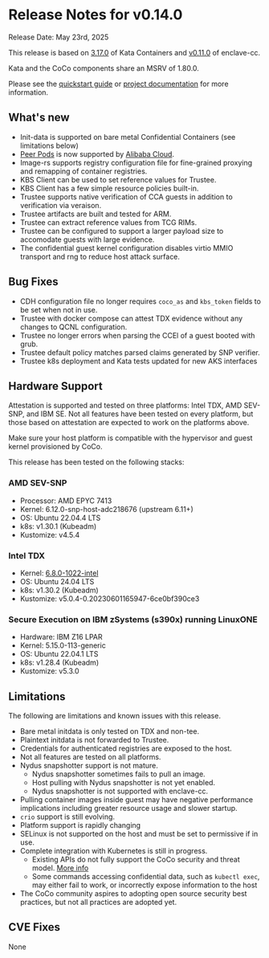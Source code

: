 # Release Notes for v0.14.0

Release Date: May 23rd, 2025

This release is based on [3.17.0](https://github.com/kata-containers/kata-containers/releases/tag/3.17.0) of Kata Containers
and [v0.11.0](https://github.com/confidential-containers/enclave-cc/releases/tag/v0.11.0) of enclave-cc.

Kata and the CoCo components share an MSRV of 1.80.0.

Please see the [quickstart guide](https://confidentialcontainers.org/docs/getting-started/) or [project documentation](https://confidentialcontainers.org/docs) for more information.

## What's new

* Init-data is supported on bare metal Confidential Containers (see limitations below)
* [Peer Pods](https://github.com/confidential-containers/cloud-api-adaptor) is now supported by [Alibaba Cloud](https://github.com/confidential-containers/cloud-api-adaptor/tree/main/src/cloud-api-adaptor/alibabacloud).
* Image-rs supports registry configuration file for fine-grained proxying and remapping of container registries.
* KBS Client can be used to set reference values for Trustee.
* KBS Client has a few simple resource policies built-in.
* Trustee supports native verification of CCA guests in addition to verification via veraison.
* Trustee artifacts are built and tested for ARM.
* Trustee can extract reference values from TCG RIMs.
* Trustee can be configured to support a larger payload size to accomodate guests with large evidence.
* The confidential guest kernel configuration disables virtio MMIO transport and rng to reduce host attack surface.

## Bug Fixes
* CDH configuration file no longer requires `coco_as` and `kbs_token` fields to be set when not in use.
* Trustee with docker compose can attest TDX evidence without any changes to QCNL configuration.
* Trustee no longer errors when parsing the CCEl of a guest booted with grub. 
* Trustee default policy matches parsed claims generated by SNP verifier.
* Trustee k8s deployment and Kata tests updated for new AKS interfaces

## Hardware Support

Attestation is supported and tested on three platforms: Intel TDX, AMD SEV-SNP, and IBM SE.
Not all features have been tested on every platform, but those based on attestation
are expected to work on the platforms above.

Make sure your host platform is compatible with the hypervisor and guest kernel
provisioned by CoCo.

This release has been tested on the following stacks:

### AMD SEV-SNP

* Processor: AMD EPYC 7413
* Kernel: 6.12.0-snp-host-adc218676 (upstream 6.11+) 
* OS: Ubuntu 22.04.4 LTS
* k8s: v1.30.1 (Kubeadm)
* Kustomize: v4.5.4

### Intel TDX

* Kernel: [6.8.0-1022-intel](https://git.launchpad.net/~kobuk-team/ubuntu/+source/linux-intel/tree/?h=noble-main-next)
* OS: Ubuntu 24.04 LTS
* k8s: v1.30.2 (Kubeadm)
* Kustomize: v5.0.4-0.20230601165947-6ce0bf390ce3

### Secure Execution on IBM zSystems (s390x) running LinuxONE

* Hardware: IBM Z16 LPAR
* Kernel: 5.15.0-113-generic
* OS: Ubuntu 22.04.1 LTS
* k8s: v1.28.4 (Kubeadm)
* Kustomize: v5.3.0

## Limitations

The following are limitations and known issues with this release.

* Bare metal initdata is only tested on TDX and non-tee.
* Plaintext initdata is not forwarded to Trustee.
* Credentials for authenticated registries are exposed to the host.
* Not all features are tested on all platforms.
* Nydus snapshotter support is not mature.
  * Nydus snapshotter sometimes fails to pull an image.
  * Host pulling with Nydus snapshotter is not yet enabled.
  * Nydus snapshotter is not supported with enclave-cc.
* Pulling container images inside guest may have negative performance implications including greater resource usage and slower startup.
* `crio` support is still evolving.
* Platform support is rapidly changing
* SELinux is not supported on the host and must be set to permissive if in use.
* Complete integration with Kubernetes is still in progress.
  * Existing APIs do not fully support the CoCo security and threat model. [More info](https://github.com/confidential-containers/confidential-containers/issues/53)
  * Some commands accessing confidential data, such as `kubectl exec`, may either fail to work, or incorrectly expose information to the host
* The CoCo community aspires to adopting open source security best practices, but not all practices are adopted yet.

## CVE Fixes

None
